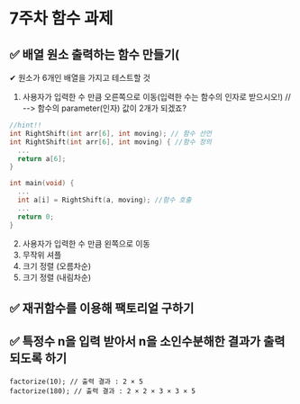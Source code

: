 # 7주차 함수 과제
## ✅ 배열 원소 출력하는 함수 만들기(
✔ 원소가 6개인 배열을 가지고 테스트할 것
1) 사용자가 입력한 수 만큼 오른쪽으로 이동(입력한 수는 함수의 인자로 받으시오!) // --> 함수의 parameter(인자) 값이 2개가 되겠죠? 
```C
//hint!!
int RightShift(int arr[6], int moving); // 함수 선언
int RightShift(int arr[6], int moving) { //함수 정의
  ...
  return a[6];
}

int main(void) {
  ...
  int a[i] = RightShift(a, moving); //함수 호출
  ...
  return 0;
}

```
2) 사용자가 입력한 수 만큼 왼쪽으로 이동
3) 무작위 셔플
4) 크기 정렬 (오름차순)
5) 크기 정렬 (내림차순)


## ✅ 재귀함수를 이용해 팩토리얼 구하기

## ✅ 특정수 n을 입력 받아서 n을 소인수분해한 결과가 출력되도록 하기
```
factorize(10); // 출력 결과 : 2 × 5
factorize(180); // 출력 결과 : 2 × 2 × 3 × 3 × 5
```
